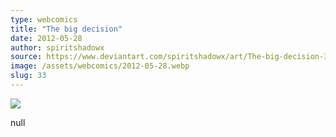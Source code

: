 ```yaml
---
type: webcomics
title: "The big decision"
date: 2012-05-28
author: spiritshadowx
source: https://www.deviantart.com/spiritshadowx/art/The-big-decision-304832068
image: /assets/webcomics/2012-05-28.webp
slug: 33
---
```


![](/assets/webcomics/2012-05-28.webp)

null
